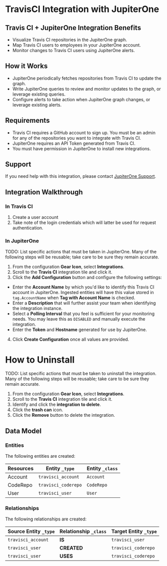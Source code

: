 # TravisCI Integration with JupiterOne

## Travis CI + JupiterOne Integration Benefits

*   Visualize Travis CI repositories in the JupiterOne graph.
*   Map Travis CI users to employees in your JupiterOne account.
*   Monitor changes to Travis CI users using JupiterOne alerts.

## How it Works

*   JupiterOne periodically fetches repositories from Travis CI to update the
    graph.
*   Write JupiterOne queries to review and monitor updates to the graph, or
    leverage existing queries.
*   Configure alerts to take action when JupiterOne graph changes, or leverage
    existing alerts.

## Requirements

*   Travis CI requires a GitHub account to sign up. You must be an admin for any
    of the repositories you want to integrate with Travis CI.
*   JupiterOne requires an API Token generated from Travis CI.
*   You must have permission in JupiterOne to install new integrations.

## Support

If you need help with this integration, please contact
[JupiterOne Support](https://support.jupiterone.io).

## Integration Walkthrough

### In Travis CI

1.  Create a user account
2.  Take note of the login credentials which will latter be used for request
    authentication.

### In JupiterOne

TODO: List specific actions that must be taken in JupiterOne. Many of the
following steps will be reusable; take care to be sure they remain accurate.

1.  From the configuration **Gear Icon**, select **Integrations**.
2.  Scroll to the **Travis CI** integration tile and click it.
3.  Click the **Add Configuration** button and configure the following settings:

*   Enter the **Account Name** by which you'd like to identify this Travis CI
    account in JupiterOne. Ingested entities will have this value stored in
    `tag.AccountName` when **Tag with Account Name** is checked.
*   Enter a **Description** that will further assist your team when identifying
    the integration instance.
*   Select a **Polling Interval** that you feel is sufficient for your monitoring
    needs. You may leave this as `DISABLED` and manually execute the integration.
*   Enter the **Token** and **Hostname** generated for use by JupiterOne.

4.  Click **Create Configuration** once all values are provided.

# How to Uninstall

TODO: List specific actions that must be taken to uninstall the integration.
Many of the following steps will be reusable; take care to be sure they remain
accurate.

1.  From the configuration **Gear Icon**, select **Integrations**.
2.  Scroll to the **Travis CI** integration tile and click it.
3.  Identify and click the **integration to delete**.
4.  Click the **trash can** icon.
5.  Click the **Remove** button to delete the integration.

<!-- {J1_DOCUMENTATION_MARKER_START} -->

<!--
********************************************************************************
NOTE: ALL OF THE FOLLOWING DOCUMENTATION IS GENERATED USING THE
"j1-integration document" COMMAND. DO NOT EDIT BY HAND! PLEASE SEE THE DEVELOPER
DOCUMENTATION FOR USAGE INFORMATION:

https://github.com/JupiterOne/sdk/blob/main/docs/integrations/development.md
********************************************************************************
-->

## Data Model

### Entities

The following entities are created:

| Resources | Entity `_type`      | Entity `_class` |
| --------- | ------------------- | --------------- |
| Account   | `travisci_account`  | `Account`       |
| CodeRepo  | `travisci_coderepo` | `CodeRepo`      |
| User      | `travisci_user`     | `User`          |

### Relationships

The following relationships are created:

| Source Entity `_type` | Relationship `_class` | Target Entity `_type` |
| --------------------- | --------------------- | --------------------- |
| `travisci_account`    | **IS**                | `travisci_user`       |
| `travisci_user`       | **CREATED**           | `travisci_coderepo`   |
| `travisci_user`       | **USES**              | `travisci_coderepo`   |

<!--
********************************************************************************
END OF GENERATED DOCUMENTATION AFTER BELOW MARKER
********************************************************************************
-->

<!-- {J1_DOCUMENTATION_MARKER_END} -->
 
<!--  jupiterOneDocVersion=1-0-0 -->
